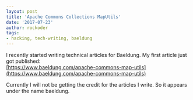 ```yaml
---
layout: post
title: 'Apache Commons Collections MapUtils'
date: '2017-07-23'
author: rockoder
tags:
- hacking, tech-writing, baeldung
---
```


I recently started writing technical articles for Baeldung. My first article just got published:  
[https://www.baeldung.com/apache-commons-map-utils](https://www.baeldung.com/apache-commons-map-utils)

Currently I will not be getting the credit for the articles I write. So it appears under the name baeldung.
